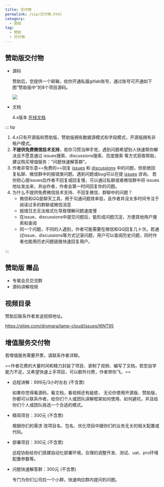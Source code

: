 ```yaml
---
title: 交付物
permalink: /vip/交付物.html
category:
  - 赞助
tag:
  - 赞助
  - 交付物
---
```


## 赞助版交付物

- 源码

  赞助后，您提供一个邮箱，给你开通私服gitlab账号，通过账号可开通如下图“赞助版中”的8个项目源码。

  ![](/images/global/4.x项目关系图.png)

- 文档

  4.x版本 [在线文档](../doc/简介.md)

::: tip

1. 4.x只有开源版和赞助版，赞助版拥有数据源模式和字段模式，开源版拥有非租户模式。
2. **不提供免费微信技术支持**，若你习惯当伸手党，遇到问题希望别人快速帮你解决且不愿意通过 issues搜索、discussions搜索、百度搜索 等方式获取帮助，建议购买增值服务："问题快速解答群"。
3. 作者非常乐意==免费的==回复 [issues](https://github.com/dromara/lamp-cloud/issues) 和 [discussions](https://github.com/dromara/lamp-cloud/discussions) 中的问题，但拒绝回复私聊、微信群中的报错类问题。遇到问题或bug可以在提 [issues](https://github.com/dromara/lamp-cloud/issues) 咨询。
   若你担心提issues后作者不回复或回复慢，可以通过私聊或者微信群中将 issues 地址发出来，并@作者，作者会第一时间回复你的问题。
4. 为什么不提供免费微信技术支持、不回复微信、群聊中的问题？
   - 微信和QQ是聊天工具，用于沟通问题效率低，且作者并没太多时间专注于阅读过多的群聊或微信消息
   - 报错日志无法格式化导致理解问题速度慢
   - 在issue、discussions中提交问题后，能形成问题沉淀，方便其他用户搜索和查阅
   - 同一个问题，不同的人遇到，作者可能需要在微信和QQ回复几十次。若通过issue、discussions等方式记录问题，用户可以查阅历史问题，同时作者也能用历史问题链接快速回复用户。

:::


## 赞助版 赠品
- 专属会员交流群
- 源码讲解视频

## 视频目录

赞助后联系作者发送视频地址。

https://gitee.com/dromara/lamp-cloud/issues/I6NT95



## 增值服务交付物

若增值服务需要开票，请联系作者详聊。

==作者花费的大量时间和精力封装了项目、录制了视频、编写了文档，若您自学能力不足，又希望快速上手项目，可以额外付费，作者带你飞。==

- 远程讲解：999元/3小时左右  (不含票)

  如果你觉得看源码，看文档，看视频还有疑惑， 无论你使用开源版、赞助版，你都可以联系作者，给你们个人或团队讲解框架如何使用、如何避坑，并且给你们个人或团队挑选一个合适的模式。

- 精简项目：300元 (不含票)

  根据你们的需求 改项目名、包名、优化项目中跟你们的业务无关的相关配置或代码。

- 部署项目：300元 (不含票)

  远程协助给你们搭建自动化部署环境，合理的调整开发、测试、uat、pro环境配置参数等。

- 问题快速解答群：300元 (不含票)

  专门为你们公司拉一个小群，快速响应群内提问的问题。
